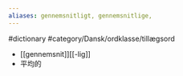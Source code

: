 ```yaml
---
aliases: gennemsnitligt, gennemsnitlige, 
---
```

#dictionary #category/Dansk/ordklasse/tillægsord 

- [[gennemsnit]][[-lig]]
- 平均的
